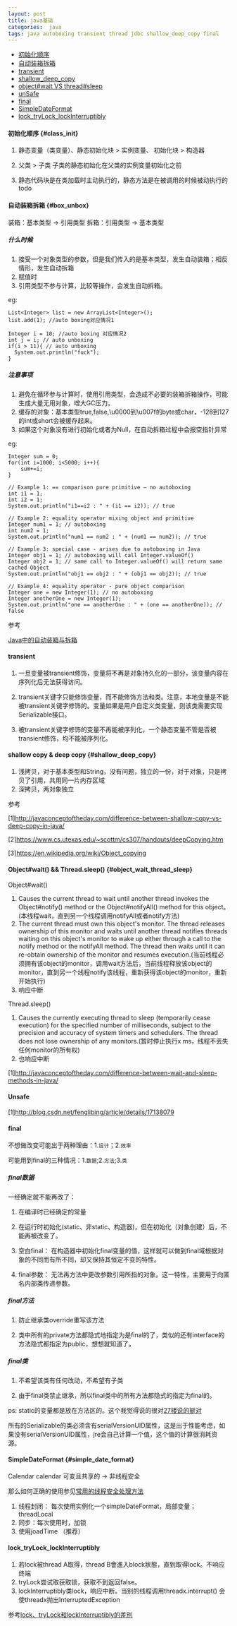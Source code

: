 ```yaml
---
layout: post
title: java基础
categories:  java
tags: java autoboxing transient thread jdbc shallow_deep_copy final
---
```

* [初始化顺序](#class_init)
* [自动装箱拆箱](#box_unbox)
* [transient](#transient)
* [shallow_deep_copy](#shallow_deep_copy)
* [object#wait VS thread#sleep](#object_wait_thread_sleep)
* [unSafe](#unsafe)
* [final](#final)
* [SimpleDateFormat](#simple_date_format)
* [lock_tryLock_lockInterruptibly](#lock_tryLock_lockInterruptibly)    

#### 初始化顺序 {#class_init}

1.  静态变量（类变量）、静态初始化块 > 实例变量、 初始化块 > 构造器

2.  父类 > 子类  子类的静态初始化在父类的实例变量初始化之前

3.  静态代码块是在类加载时主动执行的，静态方法是在被调用的时候被动执行的 todo

#### 自动装箱拆箱 {#box_unbox}

装箱：基本类型 -> 引用类型
拆箱：引用类型 -> 基本类型

##### 什么时候

1.  接受一个对象类型的参数，但是我们传入的是基本类型，发生自动装箱；相反情形，发生自动拆箱
2.  赋值时
3.  引用类型不参与计算，比较等操作，会发生自动拆箱。

eg:

    List<Integer> list = new ArrayList<Integer>();
    list.add(1); //auto boxing对应情况1

    Integer i = 10; //auto boxing 对应情况2
    int j = i; // auto unboxing
    if(i > 11){ // auto unboxing
      System.out.println("fuck");
    }


##### 注意事项

1.  避免在循环参与计算时，使用引用类型，会造成不必要的装箱拆箱操作，可能生成大量无用对象，增大GC压力。
2.  缓存的对象：基本类型true,false,\u0000到\u007f的byte或char，-128到127的int或short会被缓存起来。
3.  如果这个对象没有进行初始化或者为Null，在自动拆箱过程中会报空指针异常

eg:

    Integer sum = 0;
    for(int i=1000; i<5000; i++){
        sum+=i;
    }

    // Example 1: == comparison pure primitive – no autoboxing
    int i1 = 1;
    int i2 = 1;
    System.out.println("i1==i2 : " + (i1 == i2)); // true

    // Example 2: equality operator mixing object and primitive
    Integer num1 = 1; // autoboxing
    int num2 = 1;
    System.out.println("num1 == num2 : " + (num1 == num2)); // true

    // Example 3: special case - arises due to autoboxing in Java
    Integer obj1 = 1; // autoboxing will call Integer.valueOf()
    Integer obj2 = 1; // same call to Integer.valueOf() will return same cached Object
    System.out.println("obj1 == obj2 : " + (obj1 == obj2)); // true

    // Example 4: equality operator - pure object comparison
    Integer one = new Integer(1); // no autoboxing
    Integer anotherOne = new Integer(1);
    System.out.println("one == anotherOne : " + (one == anotherOne)); // false

参考

[Java中的自动装箱与拆箱](http://droidyue.com/blog/2015/04/07/autoboxing-and-autounboxing-in-java/index.html)

#### transient

1.  一旦变量被transient修饰，变量将不再是对象持久化的一部分，该变量内容在序列化后无法获得访问。

2.  transient关键字只能修饰变量，而不能修饰方法和类。注意，本地变量是不能被transient关键字修饰的。变量如果是用户自定义类变量，则该类需要实现Serializable接口。

3.  被transient关键字修饰的变量不再能被序列化，一个静态变量不管是否被transient修饰，均不能被序列化。

#### shallow copy & deep copy {#shallow_deep_copy}

1.  浅拷贝，对于基本类型和String，没有问题，独立的一份，对于对象，只是拷贝了引用，共用同一片内存区域
2.  深拷贝，两对象独立

参考

[1]<http://javaconceptoftheday.com/difference-between-shallow-copy-vs-deep-copy-in-java/>

[2]<https://www.cs.utexas.edu/~scottm/cs307/handouts/deepCopying.htm>

[3]<https://en.wikipedia.org/wiki/Object_copying>


#### Object#wait() &&  Thread.sleep() {#object_wait_thread_sleep}

Object#wait()

1.  Causes the current thread to wait until another thread invokes the Object#notify() method or the Object#notifyAll() method for this object。(本线程wait，直到另一个线程调用notifyAll或者notify方法)
2.  The current thread must own this object's monitor. The thread releases ownership of this monitor and waits until another thread notifies threads waiting on this object's monitor to wake up either through a call to the notify method or the notifyAll method. The thread then waits until it can re-obtain ownership of the monitor and resumes execution.(当前线程必须拥有该object的monitor，调用wait方法后，当前线程释放该object的monitor，直到另一个线程notify该线程，重新获得该object的monitor，重新开始执行)
3.  响应中断

Thread.sleep()

1.  Causes the currently executing thread to sleep (temporarily cease execution) for the specified number of milliseconds, subject to the precision and accuracy of system timers and schedulers. The thread does not lose ownership of any monitors.(暂时停止执行x ms，线程不丢失任何monitor的所有权)
2. 也响应中断

[1]<http://javaconceptoftheday.com/difference-between-wait-and-sleep-methods-in-java/>


#### Unsafe

[1]<http://blog.csdn.net/fenglibing/article/details/17138079>

#### final

不想做改变可能出于两种理由：1.`设计`；2.`效率`

可能用到final的三种情况：1.`数据`;2.`方法`;3.`类`


##### final数据

一经确定就不能再改了：

1.  在编译时已经确定的常量

2.  在运行时初始化(static、非static、构造器)，但在初始化（对象创建）后，不能再被改变了。

3.  空白final： 在构造器中初始化final变量的值，这样就可以做到final域根据对象的不同而有所不同，却又保持其恒定不变的特性。

4.  final参数： 无法再方法中更改参数引用所指的对象。这一特性，主要用于向匿名内部类传递参数。

##### final方法

1.  防止继承类override重写该方法

2.  类中所有的private方法都隐式地指定为是final的了，类似的还有interface的方法隐式都指定为public，想想就知道了。

##### final类

1.  不希望该类有任何改动，不希望有子类

2.  由于final类禁止继承，所以final类中的所有方法都隐式的指定为final的。

ps: static的变量都是放在方法区的。这个我觉得说的很对[27楼说的挺对](http://bbs.csdn.net/topics/370001490#post-371813857)

所有的Serializable的类必须含有serialVersionUID属性，这是出于性能考虑，如果没有serialVersionUID属性，jre会自己计算一个值，这个值的计算很消耗资源。

#### SimpleDateFormat {#simple_date_format}

Calendar calendar 可变且共享的 -> 非线程安全

那么如何正确的使用参见[常用的线程安全处理方法](http://foolchild.cn/2015/11/25/concurrent#how_to_handle)

1. 线程封闭： 每次使用实例化一个simpleDateFormat，局部变量； threadLocal
2. 同步：每次使用时，加锁 
3. 使用joadTime （推荐）

#### lock_tryLock_lockInterruptibly

1. 若lock被thread A取得，thread B會進入block狀態，直到取得lock。不响应终端
2. tryLock尝试取获取锁，获取不到返回false。
3. lockInterruptibly类lock，响应中断。当别的线程调用threadx.interrupt() 会使threadx抛出InterruptedException

参考[lock、tryLock和lockInterruptibly的差別](https://pandaforme.ghost.io/java-lock-trylockhe-lockinterruptibly/)


